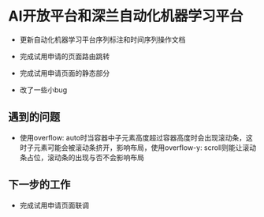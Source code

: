 # AI开放平台和深兰自动化机器学习平台
- 更新自动化机器学习平台序列标注和时间序列操作文档

- 完成试用申请的页面路由跳转

- 完成试用申请页面的静态部分

- 改了一些小bug

## 遇到的问题

- 使用overflow: auto时当容器中子元素高度超过容器高度时会出现滚动条，这时子元素可能会被滚动条挤开，影响布局，使用overflow-y: scroll则能让滚动条占位，滚动条的出现与否不会影响布局

## 下一步的工作

- 完成试用申请页面联调